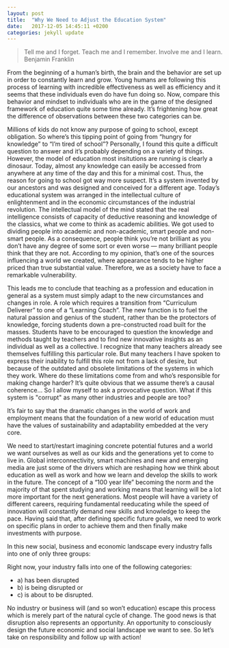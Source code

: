 ```yaml
---
layout: post
title:  "Why We Need to Adjust the Education System"
date:   2017-12-05 14:45:11 +0200
categories: jekyll update
---
```

> Tell me and I forget. Teach me and I remember. Involve me and I learn. Benjamin Franklin

From the beginning of a human’s birth, the brain and the behavior are set up in order to constantly learn and grow. Young humans are following this process of learning with incredible effectiveness as well as efficiency and it seems that these individuals even do have fun doing so. Now, compare this behavior and mindset to individuals who are in the game of the designed framework of education quite some time already. It’s frightening how great the difference of observations between these two categories can be.

Millions of kids do not know any purpose of going to school, except obligation. So where’s this tipping point of going from “hungry for knowledge” to “I’m tired of school”? Personally, I found this quite a difficult question to answer and it’s probably depending on a variety of things. However, the model of education most insitutions are running is clearly a dinosaur. Today, almost any knowledge can easily be accessed from anywhere at any time of the day and this for a minimal cost. Thus, the reason for going to school got way more suspect. It’s a system invented by our ancestors and was designed and conceived for a different age. Today’s educational system was arranged in the intellectual culture of enlightenment and in the economic circumstances of the industrial revolution. The intellectual model of the mind stated that the real intelligence consists of capacity of deductive reasoning and knowledge of the classics, what we come to think as academic abilities. We got used to dividing people into academic and non-academic, smart people and non-smart people. As a consequence, people think you’re not brilliant as you don’t have any degree of some sort or even worse — many brilliant people think that they are not. According to my opinion, that’s one of the sources influencing a world we created, where appearance tends to be higher priced than true substantial value. Therefore, we as a society have to face a remarkable vulnerability.

This leads me to conclude that teaching as a profession and education in general as a system must simply adapt to the new circumstances and changes in role. A role which requires a transition from “Curriculum Deliverer” to one of a “Learning Coach”. The new function is to fuel the natural passion and genius of the student, rather than be the protectors of knowledge, forcing students down a pre-constructed road built for the masses. Students have to be encouraged to question the knowledge and methods taught by teachers and to find new innovative insights as an individual as well as a collective. I recognize that many teachers already see themselves fulfilling this particular role. But many teachers I have spoken to express their inability to fulfill this role not from a lack of desire, but because of the outdated and obsolete limitations of the systems in which they work. Where do these limitations come from and who’s responsible for making change harder? It’s quite obvious that we assume there’s a causal coherence… So I allow myself to ask a provocative question. What if this system is "corrupt" as many other industries and people are too?

It’s fair to say that the dramatic changes in the world of work and employment means that the foundation of a new world of education must have the values of sustainability and adaptability embedded at the very core.

We need to start/restart imagining concrete potential futures and a world we want ourselves as well as our kids and the generations yet to come to live in. Global interconnectivity, smart machines and new and emerging media are just some of the drivers which are reshaping how we think about education as well as work and how we learn and develop the skills to work in the future. The concept of a “100 year life” becoming the norm and the majority of that spent studying and working means that learning will be a lot more important for the next generations. Most people will have a variety of different careers, requiring fundamental reeducating while the speed of innovation will constantly demand new skills and knowledge to keep the pace. Having said that, after defining specific future goals, we need to work on specific plans in order to achieve them and then finally make investments with purpose.

In this new social, business and economic landscape every industry falls into one of only three groups:

Right now, your industry falls into one of the following categories:

* a) has been disrupted
* b) is being disrupted or
* c) is about to be disrupted. 

No industry or business will (and so won’t education) escape this process which is merely part of the natural cycle of change. The good news is that disruption also represents an opportunity. An opportunity to consciously design the future economic and social landscape we want to see. So let’s take on responsibility and follow up with action!
